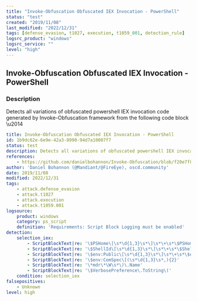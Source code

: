```yaml
---
title: "Invoke-Obfuscation Obfuscated IEX Invocation - PowerShell"
status: "test"
created: "2019/11/08"
last_modified: "2022/12/31"
tags: [defense_evasion, t1027, execution, t1059_001, detection_rule]
logsrc_product: "windows"
logsrc_service: ""
level: "high"
---
```


## Invoke-Obfuscation Obfuscated IEX Invocation - PowerShell

### Description

Detects all variations of obfuscated powershell IEX invocation code generated by Invoke-Obfuscation framework from the following code block \u2014

```yml
title: Invoke-Obfuscation Obfuscated IEX Invocation - PowerShell
id: 1b9dc62e-6e9e-42a3-8990-94d7a10007f7
status: test
description: Detects all variations of obfuscated powershell IEX invocation code generated by Invoke-Obfuscation framework from the following code block \u2014
references:
    - https://github.com/danielbohannon/Invoke-Obfuscation/blob/f20e7f843edd0a3a7716736e9eddfa423395dd26/Out-ObfuscatedStringCommand.ps1#L873-L888
author: 'Daniel Bohannon (@Mandiant/@FireEye), oscd.community'
date: 2019/11/08
modified: 2022/12/31
tags:
    - attack.defense_evasion
    - attack.t1027
    - attack.execution
    - attack.t1059.001
logsource:
    product: windows
    category: ps_script
    definition: 'Requirements: Script Block Logging must be enabled'
detection:
    selection_iex:
        - ScriptBlockText|re: '\$PSHome\[\s*\d{1,3}\s*\]\s*\+\s*\$PSHome\['
        - ScriptBlockText|re: '\$ShellId\[\s*\d{1,3}\s*\]\s*\+\s*\$ShellId\['
        - ScriptBlockText|re: '\$env:Public\[\s*\d{1,3}\s*\]\s*\+\s*\$env:Public\['
        - ScriptBlockText|re: '\$env:ComSpec\[(\s*\d{1,3}\s*,){2}'
        - ScriptBlockText|re: '\*mdr\*\W\s*\)\.Name'
        - ScriptBlockText|re: '\$VerbosePreference\.ToString\('
    condition: selection_iex
falsepositives:
    - Unknown
level: high

```
